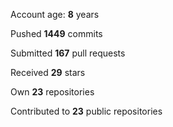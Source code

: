 Account age: **8** years

Pushed **1449** commits

Submitted **167** pull requests

Received **29** stars

Own **23** repositories

Contributed to **23** public repositories
